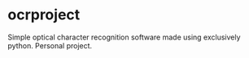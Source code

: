# ocrproject
 Simple optical character recognition software made using exclusively python. Personal project.
